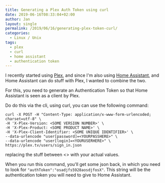 ```yaml
---
title: Generating a Plex Auth Token using curl
date: 2019-06-16T08:33:04+02:00
author: Jan
layout: single
permalink: /2019/06/16/generating-plex-token-curl/
categories:
  - Linux / Unix
tags:
  - plex
  - curl
  - home assistant
  - authentication token
---
```

I recently started using [Plex](https://www.plex.tv/), and since I'm also using [Home Assistant](https://www.home-assistant.io/), and Home Assistant
can do stuff with Plex, I wanted to combine the two.

For this, you need to generate an Authentication Token so that Home Assistant is seen as a client by Plex.

Do do this via the cli, using curl, you can use the following command:

```
curl -X POST -H "Content-Type: application/x-www-form-urlencoded; charset=utf-8" \ 
-H 'X-Plex-Version: <SOME VERSION NUMBER>' \
-H 'X-Plex-Product: <SOME PRODUCT NAME>' \
-H 'X-Plex-Client-Identifier: <SOME UNIQUE IDENTIFIER>' \
--data-urlencode "user[password]=<YOURPASSHERE>" \
--data-urlencode "user[login]=<YOURUSERHERE>" \
https://plex.tv/users/sign_in.json
```
replacing the stuff between <> with your actual values.

When you run this command, you'll get some json back, in which you need to look for `"authToken":"osadjfs5928aosdjfosX"`.
This string will be the authentication token you will need to give to Home Assistant. 



